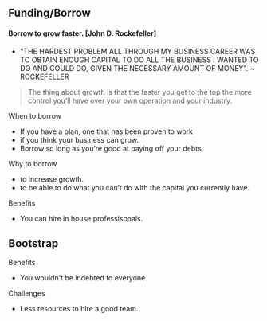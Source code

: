 ## Funding/Borrow
#### Borrow to grow faster. [John D. Rockefeller]

- "THE HARDEST PROBLEM ALL THROUGH MY BUSINESS CAREER WAS TO OBTAIN ENOUGH CAPITAL TO DO ALL THE BUSINESS I WANTED TO DO AND COULD DO, GIVEN THE NECESSARY AMOUNT OF MONEY". ~ ROCKEFELLER


> The thing about growth is that the faster you get to the top the more control you’ll have over your own operation and your industry. 

When to borrow
- If you have a plan, one that has been proven to work 
- if you think your business can grow.
- Borrow so long as you’re good at paying off your debts.

Why to borrow
- to increase growth.
- to be able to do what you can’t do with the capital you currently have.

Benefits
- You can hire in house professisonals.

## Bootstrap

Benefits
- You wouldn't be indebted to everyone.

Challenges
- Less resources to hire a good team.


